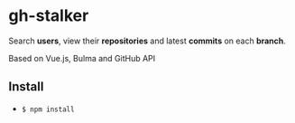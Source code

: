 # gh-stalker
Search **users**, view their **repositories** and latest **commits** on each **branch**.

Based on Vue.js, Bulma and GitHub API

## Install
* `$ npm install`
